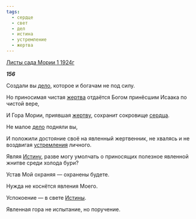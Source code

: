 ```yaml
---
tags:
  - сердце
  - свет
  - дел
  - истина
  - устремление
  - жертва
---
```

[Листы сада Мории 1 1924г](https://127.0.0.1:4002/agni/1924)

___156___

Создали вы [дело](../../../tags/#дел), которое и богачам не под силу.   

Но приносимая чистая [жертва](../../../tags/#жертва) отдаётся Богом принёсшим Исаака по чистой вере,   

И Гора Мории, приявшая [жертву](../../../tags/#жертва), сохранит сокровище [сердца](../../../tags/#сердце).   

Не малое [дело](../../../tags/#дел) подняли вы,   

И положили достояние своё на явленный жертвенник, не хвалясь и не воздвигая [устремления](../../../tags/#устремление) личного.   

Являя [Истину](../../../tags/#истина), разве могу умолчать о приносящих полезное явленной жнитве среди холода бури?   

Устав Мой охраняя — охранены будете.   

Нужда не коснётся явления Моего.   

Успокоение — в свете [Истины](../../../tags/#истина).   

Явленная гора не испытание, но поручение.   


